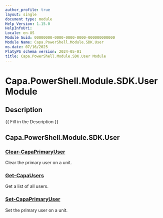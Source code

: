```yaml
---
author_profile: true
layout: single
document type: module
Help Version: 1.15.0
HelpInfoUri: 
Locale: en-US
Module Guid: 00000000-0000-0000-0000-000000000000
Module Name: Capa.PowerShell.Module.SDK.User
ms.date: 07/16/2025
PlatyPS schema version: 2024-05-01
title: Capa.PowerShell.Module.SDK.User Module
---
```


# Capa.PowerShell.Module.SDK.User Module

## Description

{{ Fill in the Description }}

## Capa.PowerShell.Module.SDK.User

### [Clear-CapaPrimaryUser](Clear-CapaPrimaryUser.md)

Clear the primary user on a unit.

### [Get-CapaUsers](Get-CapaUsers.md)

Get a list of all users.

### [Set-CapaPrimaryUser](Set-CapaPrimaryUser.md)

Set the primary user on a unit.

